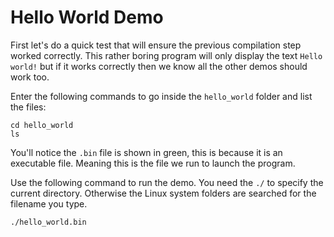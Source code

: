 # Hello World Demo

First let's do a quick test that will ensure the previous compilation step worked correctly. This rather boring program will only display the text `Hello world!` but if it works correctly then we know all the other demos should work too.

Enter the following commands to go inside the `hello_world` folder and list the files:

```
cd hello_world
ls
```

You'll notice the `.bin` file is shown in green, this is because it is an executable file. Meaning this is the file we run to launch the program.

Use the following command to run the demo. You need the `./` to specify the current directory. Otherwise the Linux system folders are searched for the filename you type.

`./hello_world.bin`
